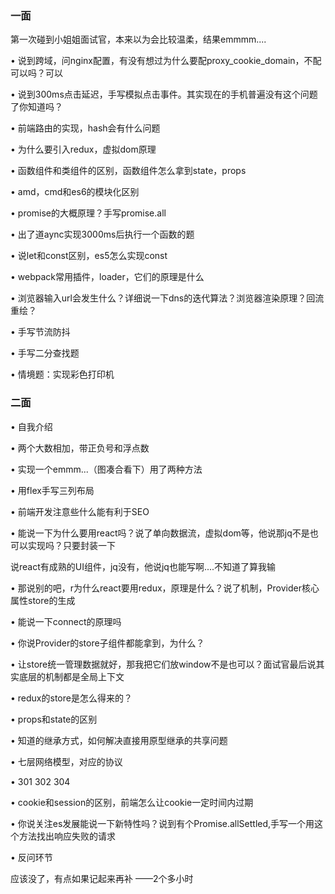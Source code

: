 ### 一面
第一次碰到小姐姐面试官，本来以为会比较温柔，结果emmmm....

• 说到跨域，问nginx配置，有没有想过为什么要配proxy_cookie_domain，不配可以吗？可以

• 说到300ms点击延迟，手写模拟点击事件。其实现在的手机普遍没有这个问题了你知道吗？

• 前端路由的实现，hash会有什么问题

• 为什么要引入redux，虚拟dom原理

• 函数组件和类组件的区别，函数组件怎么拿到state，props

• amd，cmd和es6的模块化区别

• promise的大概原理？手写promise.all

• 出了道aync实现3000ms后执行一个函数的题

• 说let和const区别，es5怎么实现const

• webpack常用插件，loader，它们的原理是什么

• 浏览器输入url会发生什么？详细说一下dns的迭代算法？浏览器渲染原理？回流重绘？

• 手写节流防抖

• 手写二分查找题

• 情境题：实现彩色打印机


### 二面

• 自我介绍

• 两个大数相加，带正负号和浮点数

• 实现一个emmm...（图凑合看下）用了两种方法

• 用flex手写三列布局

• 前端开发注意些什么能有利于SEO

• 能说一下为什么要用react吗？说了单向数据流，虚拟dom等，他说那jq不是也可以实现吗？只要封装一下

说react有成熟的UI组件，jq没有，他说jq也能写啊....不知道了算我输

• 那说别的吧，r为什么react要用redux，原理是什么？说了机制，Provider核心属性store的生成

• 能说一下connect的原理吗

• 你说Provider的store子组件都能拿到，为什么？

• 让store统一管理数据就好，那我把它们放window不是也可以？面试官最后说其实底层的机制都是全局上下文

• redux的store是怎么得来的？

• props和state的区别

• 知道的继承方式，如何解决直接用原型继承的共享问题

• 七层网络模型，对应的协议

• 301 302 304

• cookie和session的区别，前端怎么让cookie一定时间内过期

• 你说关注es发展能说一下新特性吗？说到有个Promise.allSettled,手写一个用这个方法找出响应失败的请求

• 反问环节


应该没了，有点如果记起来再补
——2个多小时
